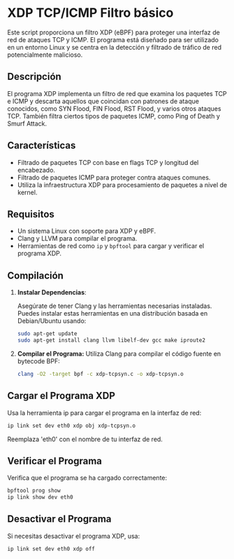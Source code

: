 # XDP TCP/ICMP Filtro básico

Este script proporciona un filtro XDP (eBPF) para proteger una interfaz de red de ataques TCP y ICMP. El programa está diseñado para ser utilizado en un entorno Linux y se centra en la detección y filtrado de tráfico de red potencialmente malicioso.

## Descripción

El programa XDP implementa un filtro de red que examina los paquetes TCP e ICMP y descarta aquellos que coincidan con patrones de ataque conocidos, como SYN Flood, FIN Flood, RST Flood, y varios otros ataques TCP. También filtra ciertos tipos de paquetes ICMP, como Ping of Death y Smurf Attack.

## Características

- Filtrado de paquetes TCP con base en flags TCP y longitud del encabezado.
- Filtrado de paquetes ICMP para proteger contra ataques comunes.
- Utiliza la infraestructura XDP para procesamiento de paquetes a nivel de kernel.

## Requisitos

- Un sistema Linux con soporte para XDP y eBPF.
- Clang y LLVM para compilar el programa.
- Herramientas de red como `ip` y `bpftool` para cargar y verificar el programa XDP.

## Compilación

1. **Instalar Dependencias**:

   Asegúrate de tener Clang y las herramientas necesarias instaladas. Puedes instalar estas herramientas en una distribución basada en Debian/Ubuntu usando:

   ```bash
   sudo apt-get update
   sudo apt-get install clang llvm libelf-dev gcc make iproute2
2. **Compilar el Programa:**
   Utiliza Clang para compilar el código fuente en bytecode BPF:
   ```bash
   clang -O2 -target bpf -c xdp-tcpsyn.c -o xdp-tcpsyn.o
## Cargar el Programa XDP
Usa la herramienta ip para cargar el programa en la interfaz de red:
   ```bash
   ip link set dev eth0 xdp obj xdp-tcpsyn.o
   ```
Reemplaza 'eth0' con el nombre de tu interfaz de red.

## Verificar el Programa
Verifica que el programa se ha cargado correctamente:
   ```bash
   bpftool prog show
   ip link show dev eth0
   ```
## Desactivar el Programa
Si necesitas desactivar el programa XDP, usa:
   ```bash
   ip link set dev eth0 xdp off
   ```





